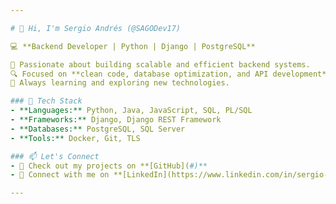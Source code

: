 ```yaml
---

# 👋 Hi, I'm Sergio Andrés (@SAGODev17)  

💻 **Backend Developer | Python | Django | PostgreSQL**  

🚀 Passionate about building scalable and efficient backend systems.  
🔍 Focused on **clean code, database optimization, and API development**.  
📌 Always learning and exploring new technologies.  

### 🔧 Tech Stack  
- **Languages:** Python, Java, JavaScript, SQL, PL/SQL  
- **Frameworks:** Django, Django REST Framework  
- **Databases:** PostgreSQL, SQL Server  
- **Tools:** Docker, Git, TLS  

### 📫 Let's Connect  
- 🐍 Check out my projects on **[GitHub](#)**  
- 💼 Connect with me on **[LinkedIn](https://www.linkedin.com/in/sergio-andr%C3%A9s-garc%C3%ADa-ordo%C3%B1ez-9b8bb0248/)**  

---
```

